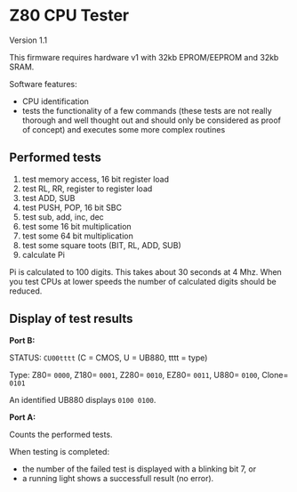 # Z80 CPU Tester

Version 1.1

This firmware requires hardware v1 with 32kb EPROM/EEPROM and 32kb SRAM.

Software features:
- CPU identification
- tests the functionality of a few commands (these tests are not really thorough and well thought out and should only be considered as proof of concept) and executes some more complex routines

## Performed tests

1. test memory access, 16 bit register load
2. test RL, RR, register to register load
3. test ADD, SUB
4. test PUSH, POP, 16 bit SBC
5. test sub, add, inc, dec
6. test some 16 bit multiplication
7. test some 64 bit multiplication
8. test some square toots (BIT, RL, ADD, SUB)
9. calculate Pi

Pi is calculated to 100 digits. This takes about 30 seconds at 4 Mhz.
When you test CPUs at lower speeds the number of calculated digits
should be reduced.

## Display of test results

**Port B:**

STATUS: `CU00tttt` (C = CMOS, U = UB880, tttt = type)

Type: Z80= `0000`, Z180= `0001`, Z280= `0010`, EZ80= `0011`, U880= `0100`, Clone= `0101`

An identified UB880 displays `0100 0100`.

**Port A:**

Counts the performed tests.

When testing is completed:
- the number of the failed test is displayed with a blinking bit 7, or 
- a running light shows a successfull result (no error).
